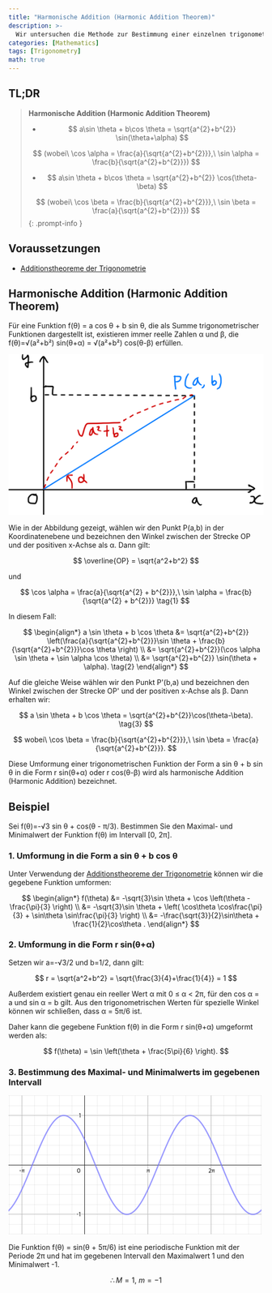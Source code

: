 ```yaml
---
title: "Harmonische Addition (Harmonic Addition Theorem)"
description: >-
  Wir untersuchen die Methode zur Bestimmung einer einzelnen trigonometrischen Funktion r sin(θ+α) oder r cos(θ-β), die einer Summe von trigonometrischen Funktionen der Form f(θ) = a cos θ + b sin θ entspricht.
categories: [Mathematics]
tags: [Trigonometry]
math: true
---
```


## TL;DR
> **Harmonische Addition (Harmonic Addition Theorem)**
>
> - $$ a\sin \theta + b\cos \theta = \sqrt{a^{2}+b^{2}} \sin(\theta+\alpha) $$
>
> $$ (wobei\ \cos \alpha = \frac{a}{\sqrt{a^{2}+b^{2}}},\ \sin \alpha = \frac{b}{\sqrt{a^{2}+b^{2}}}) $$
>
> - $$ a\sin \theta + b\cos \theta = \sqrt{a^{2}+b^{2}} \cos(\theta-\beta) $$
>
> $$ (wobei\ \cos \beta = \frac{b}{\sqrt{a^{2}+b^{2}}},\ \sin \beta = \frac{a}{\sqrt{a^{2}+b^{2}}}) $$
{: .prompt-info }

## Voraussetzungen
- [Additionstheoreme der Trigonometrie](/posts/trigonometric-addition-formulas)

## Harmonische Addition (Harmonic Addition Theorem)
Für eine Funktion f(θ) = a cos θ + b sin θ, die als Summe trigonometrischer Funktionen dargestellt ist, existieren immer reelle Zahlen α und β, die f(θ)=√(a²+b²) sin(θ+α) = √(a²+b²) cos(θ-β) erfüllen.

![Geometrische Herleitung des Harmonic Addition Theorems](/assets/img/trigonometry/harmonic-addition.png)

Wie in der Abbildung gezeigt, wählen wir den Punkt P(a,b) in der Koordinatenebene und bezeichnen den Winkel zwischen der Strecke OP und der positiven x-Achse als α. Dann gilt:

$$ \overline{OP} = \sqrt{a^2+b^2} $$

und

$$ \cos \alpha = \frac{a}{\sqrt{a^{2} + b^{2}}},\ \sin \alpha = \frac{b}{\sqrt{a^{2} + b^{2}}} \tag{1} $$

In diesem Fall:

$$ \begin{align*}
a \sin \theta + b \cos \theta &= \sqrt{a^{2}+b^{2}} \left(\frac{a}{\sqrt{a^{2}+b^{2}}}\sin \theta + \frac{b}{\sqrt{a^{2}+b^{2}}}\cos \theta \right) \\
&= \sqrt{a^{2}+b^{2}}(\cos \alpha \sin \theta + \sin \alpha \cos \theta) \\
&= \sqrt{a^{2}+b^{2}} \sin(\theta + \alpha). \tag{2}
\end{align*} $$

Auf die gleiche Weise wählen wir den Punkt P'(b,a) und bezeichnen den Winkel zwischen der Strecke OP' und der positiven x-Achse als β. Dann erhalten wir:

$$ a \sin \theta + b \cos \theta = \sqrt{a^{2}+b^{2}}\cos(\theta-\beta). \tag{3} $$

$$ wobei\ \cos \beta = \frac{b}{\sqrt{a^{2}+b^{2}}},\ \sin \beta = \frac{a}{\sqrt{a^{2}+b^{2}}}. $$

Diese Umformung einer trigonometrischen Funktion der Form a sin θ + b sin θ in die Form r sin(θ+α) oder r cos(θ-β) wird als harmonische Addition (Harmonic Addition) bezeichnet.

## Beispiel
Sei f(θ)=-√3 sin θ + cos(θ - π/3). Bestimmen Sie den Maximal- und Minimalwert der Funktion f(θ) im Intervall [0, 2π].

### 1. Umformung in die Form a sin θ + b cos θ
Unter Verwendung der [Additionstheoreme der Trigonometrie](/posts/trigonometric-addition-formulas) können wir die gegebene Funktion umformen:

$$ \begin{align*}
f(\theta) &= -\sqrt{3}\sin \theta + \cos \left(\theta - \frac{\pi}{3} \right) \\
&= -\sqrt{3}\sin \theta + \left( \cos\theta \cos\frac{\pi}{3} + \sin\theta \sin\frac{\pi}{3} \right) \\
&= -\frac{\sqrt{3}}{2}\sin\theta + \frac{1}{2}\cos\theta .
\end{align*} $$

### 2. Umformung in die Form r sin(θ+α)
Setzen wir a=-√3/2 und b=1/2, dann gilt:

$$ r = \sqrt{a^2+b^2} = \sqrt{\frac{3}{4}+\frac{1}{4}} = 1 $$

Außerdem existiert genau ein reeller Wert α mit 0 ≤ α < 2π, für den cos α = a und sin α = b gilt. Aus den trigonometrischen Werten für spezielle Winkel können wir schließen, dass α = 5π/6 ist.

Daher kann die gegebene Funktion f(θ) in die Form r sin(θ+α) umgeformt werden als:

$$ f(\theta) = \sin \left(\theta + \frac{5\pi}{6} \right). $$

### 3. Bestimmung des Maximal- und Minimalwerts im gegebenen Intervall
![Graph der gegebenen Funktion](/assets/img/trigonometry/harmonic-addition-ex-graph.png)

Die Funktion f(θ) = sin(θ + 5π/6) ist eine periodische Funktion mit der Periode 2π und hat im gegebenen Intervall den Maximalwert 1 und den Minimalwert -1.

$$ \therefore M=1,\ m=-1$$
